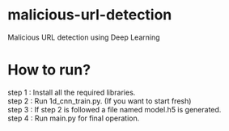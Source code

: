 # malicious-url-detection
Malicious URL detection using Deep Learning

# How to run?
step 1 : Install all the required libraries. \
step 2 : Run 1d_cnn_train.py. (If you want to start fresh) \
step 3 : If step 2 is followed a file named model.h5 is generated. \
step 4 : Run main.py for final operation. 
